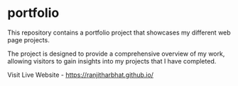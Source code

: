# portfolio

This repository contains a portfolio project that showcases my different web page projects.

The project is designed to provide a comprehensive overview of my work, allowing visitors to gain insights into my projects that I have completed.

Visit Live Website - https://ranjitharbhat.github.io/
